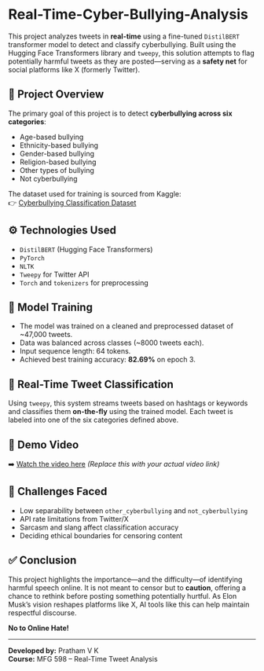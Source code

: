 # Real-Time-Cyber-Bullying-Analysis

This project analyzes tweets in **real-time** using a fine-tuned `DistilBERT` transformer model to detect and classify cyberbullying. Built using the Hugging Face Transformers library and `tweepy`, this solution attempts to flag potentially harmful tweets as they are posted—serving as a **safety net** for social platforms like X (formerly Twitter).

## 📌 Project Overview

The primary goal of this project is to detect **cyberbullying across six categories**:

- Age-based bullying  
- Ethnicity-based bullying  
- Gender-based bullying  
- Religion-based bullying  
- Other types of bullying  
- Not cyberbullying

The dataset used for training is sourced from Kaggle:  
👉 [Cyberbullying Classification Dataset](https://www.kaggle.com/datasets/andrewmvd/cyberbullying-classification)

## ⚙️ Technologies Used

- `DistilBERT` (Hugging Face Transformers)
- `PyTorch`
- `NLTK`
- `Tweepy` for Twitter API
- `Torch` and `tokenizers` for preprocessing

## 🧠 Model Training

- The model was trained on a cleaned and preprocessed dataset of ~47,000 tweets.
- Data was balanced across classes (~8000 tweets each).
- Input sequence length: 64 tokens.
- Achieved best training accuracy: **82.69%** on epoch 3.

## 📡 Real-Time Tweet Classification

Using `tweepy`, this system streams tweets based on hashtags or keywords and classifies them **on-the-fly** using the trained model. Each tweet is labeled into one of the six categories defined above.

## 🎥 Demo Video

➡️ [Watch the video here](#) *(Replace this with your actual video link)*

## 🚧 Challenges Faced

- Low separability between `other_cyberbullying` and `not_cyberbullying`
- API rate limitations from Twitter/X
- Sarcasm and slang affect classification accuracy
- Deciding ethical boundaries for censoring content

## ✅ Conclusion

This project highlights the importance—and the difficulty—of identifying harmful speech online. It is not meant to censor but to **caution**, offering a chance to rethink before posting something potentially hurtful. As Elon Musk’s vision reshapes platforms like X, AI tools like this can help maintain respectful discourse.

**No to Online Hate!**

---

**Developed by:** Pratham V K  
**Course:** MFG 598 – Real-Time Tweet Analysis  
